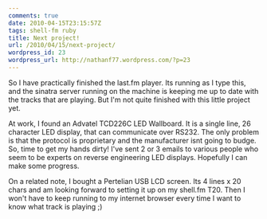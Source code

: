 ```yaml
---
comments: true
date: 2010-04-15T23:15:57Z
tags: shell-fm ruby
title: Next project!
url: /2010/04/15/next-project/
wordpress_id: 23
wordpress_url: http://nathanf77.wordpress.com/?p=23
---
```


So I have practically finished the last.fm player. Its running as I type this, and the sinatra server running on the machine is keeping me up to date with the tracks that are playing. But I'm not quite finished with this little project yet.

At work, I found an Advatel TCD226C LED Wallboard. It is a single line, 26 character LED display, that can communicate over RS232. The only problem is that the protocol is proprietary and the manufacturer isnt going to budge. So, time to get my hands dirty! I've sent 2 or 3 emails to various people who seem to be experts on reverse engineering LED displays. Hopefully I can make some progress.

On a related note, I bought a Pertelian USB LCD screen. Its 4 lines x 20 chars and am looking forward to setting it up on my shell.fm T20. Then I won't have to keep running to my internet browser every time I want to know what track is playing ;)

